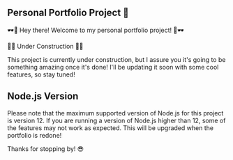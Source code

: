 ## Personal Portfolio Project 🚀

🕶️👋 Hey there! Welcome to my personal portfolio project! 👋🕶️

🚧👷 Under Construction 👷🚧

This project is currently under construction, but I assure you it's going to be something amazing once it's done! I'll be updating it soon with some cool features, so stay tuned!

## Node.js Version

Please note that the maximum supported version of Node.js for this project is version 12. If you are running a version of Node.js higher than 12, some of the features may not work as expected. This will be upgraded when the portfolio is redone!

Thanks for stopping by! 😎
